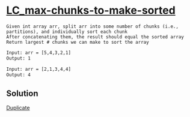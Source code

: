 # [LC_max-chunks-to-make-sorted](https://leetcode.com/problems/max-chunks-to-make-sorted)

```en
Given int array arr, split arr into some number of chunks (i.e., partitions), and individually sort each chunk
After concatenating them, the result should equal the sorted array
Return largest # chunks we can make to sort the array
```

```txt
Input: arr = [5,4,3,2,1]
Output: 1

Input: arr = [2,1,3,4,4]
Output: 4
```

## Solution

[Duplicate](./LC_max-chunks-to-make-sorted-ii.md)

